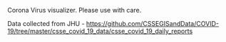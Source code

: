 Corona Virus visualizer. Please use with care.

Data collected from JHU - https://github.com/CSSEGISandData/COVID-19/tree/master/csse_covid_19_data/csse_covid_19_daily_reports